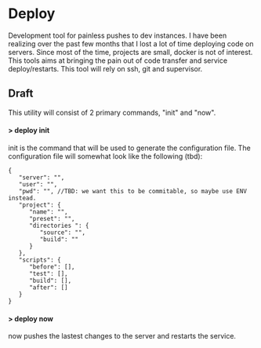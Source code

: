 # Deploy
Development tool for painless pushes to dev instances. I have been realizing over the past few months that I lost a lot of time deploying code on servers. Since most of the time, projects are small, docker is not of interest. This tools aims at bringing the pain out of code transfer and service deploy/restarts. This tool will rely on ssh, git and supervisor.

## Draft

This utility will consist of 2 primary commands, "init" and "now".

#### > deploy init

init is the command that will be used to generate the configuration file. The configuration file will somewhat look like the following (tbd): 

```
{
   "server": "",
   "user": "",
   "pwd": "", //TBD: we want this to be commitable, so maybe use ENV instead.
   "project": {
      "name": "",
      "preset": "",
      "directories ": {
         "source": "",
         "build": ""
      }
   },
   "scripts": {
      "before": [],
      "test": [],
      "build": [],
      "after": []
   }
}
```

#### > deploy now

now pushes the lastest changes to the server and restarts the service. 

